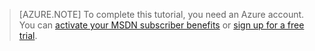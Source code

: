 > [AZURE.NOTE] To complete this tutorial, you need an Azure account. You can <a href="/pricing/member-offers/msdn-benefits-details/" target="_blank">activate your MSDN subscriber benefits</a> or <a href="/pricing/1rmb-trial/" target="_blank">sign up for a free trial</a>.
